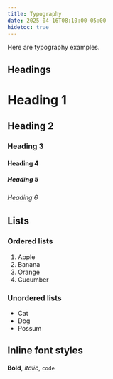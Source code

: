 ```yaml
---
title: Typography
date: 2025-04-16T08:10:00-05:00
hidetoc: true
---
```


Here are typography examples.

## Headings

# Heading 1
## Heading 2
### Heading 3
#### Heading 4
##### Heading 5
###### Heading 6

## Lists

### Ordered lists

1. Apple
2. Banana
3. Orange
4. Cucumber

### Unordered lists

- Cat
- Dog
- Possum

## Inline font styles

**Bold**, _italic_, ``code``